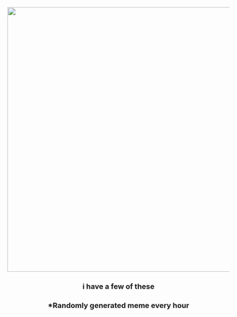 <p align="center">
        <img src="https://i.redd.it/r8jotj5ynsz91.jpg" width="600" height="600">
        </p>
        <h3 align="center">i have a few of these</h3>
        <h3 align="center">*Randomly generated meme every hour</h3>
    